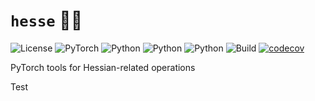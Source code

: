 # `hesse` 🧘‍♂️

![License](https://img.shields.io/badge/license-MIT-blue)
![PyTorch](https://img.shields.io/badge/PyTorch-%23EE4C2C.svg?logo=PyTorch&logoColor=white)
![Python](https://img.shields.io/badge/python-3.9-blue.svg)
![Python](https://img.shields.io/badge/python-3.10-blue.svg)
![Python](https://img.shields.io/badge/python-3.11-blue.svg)
![Build](https://github.com/dscamiss/hesse/actions/workflows/python-package.yml/badge.svg)
[![codecov](https://codecov.io/gh/dscamiss/hesse/graph/badge.svg?token=Z3CGGZJ70B)](https://codecov.io/gh/dscamiss/hesse)

PyTorch tools for Hessian-related operations

Test
